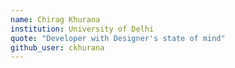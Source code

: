 ```yaml
---
name: Chirag Khurana
institution: University of Delhi
quote: "Developer with Designer's state of mind"
github_user: ckhurana
---
```


